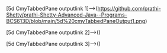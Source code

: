 [5d CmyTabbedPane outputlink 1]-->(https://github.com/prathi-Shetty/prathi-Shetty-Advanced-Java--Programs-BCS613D/blob/main/5d%20cmyTabbedPaneOutput1.png)

[5d CmyTabbedPane outputlink 2]-->()

[5d CmyTabbedPane outputlink 3]-->()
